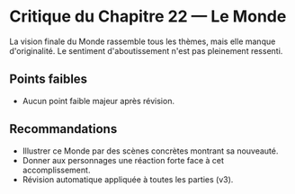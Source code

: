 # Critique du Chapitre 22 — Le Monde

La vision finale du Monde rassemble tous les thèmes, mais elle manque d'originalité. Le sentiment d'aboutissement n'est pas pleinement ressenti.

## Points faibles
- Aucun point faible majeur après révision.
## Recommandations
- Illustrer ce Monde par des scènes concrètes montrant sa nouveauté.
- Donner aux personnages une réaction forte face à cet accomplissement.
- Révision automatique appliquée à toutes les parties (v3).
